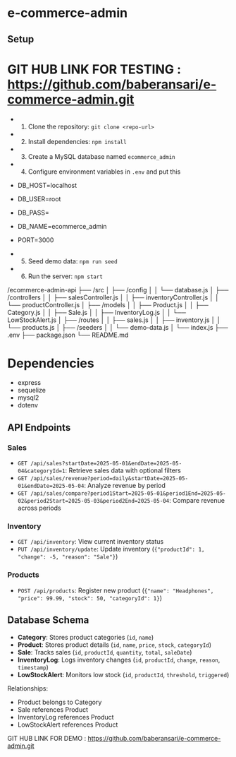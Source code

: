 # e-commerce-admin
## Setup
# GIT HUB LINK FOR TESTING   : https://github.com/baberansari/e-commerce-admin.git
- 1. Clone the repository: `git clone <repo-url>`
- 2. Install dependencies: `npm install`
- 3. Create a MySQL database named `ecommerce_admin`
- 4. Configure environment variables in `.env` and put this

- DB_HOST=localhost
- DB_USER=root
- DB_PASS=
- DB_NAME=ecommerce_admin
- PORT=3000

- 5. Seed demo data: `npm run seed`
- 6.  Run the server: `npm start`



/ecommerce-admin-api
├── /src
│   ├── /config
│   │   └── database.js
│   ├── /controllers
│   │   ├── salesController.js
│   │   ├── inventoryController.js
│   │   └── productController.js
│   ├── /models
│   │   ├── Product.js
│   │   ├── Category.js
│   │   ├── Sale.js
│   │   ├── InventoryLog.js
│   │   └── LowStockAlert.js
│   ├── /routes
│   │   ├── sales.js
│   │   ├── inventory.js
│   │   └── products.js
│   ├── /seeders
│   │   └── demo-data.js
│   └── index.js
├── .env
├── package.json
└── README.md


# Dependencies
- express
- sequelize
- mysql2
- dotenv

## API Endpoints
### Sales
- `GET /api/sales?startDate=2025-05-01&endDate=2025-05-04&categoryId=1`: Retrieve sales data with optional filters
- `GET /api/sales/revenue?period=daily&startDate=2025-05-01&endDate=2025-05-04`: Analyze revenue by period
- `GET /api/sales/compare?period1Start=2025-05-01&period1End=2025-05-02&period2Start=2025-05-03&period2End=2025-05-04`: Compare revenue across periods

### Inventory
- `GET /api/inventory`: View current inventory status
- `PUT /api/inventory/update`: Update inventory (`{"productId": 1, "change": -5, "reason": "Sale"}`)

### Products
- `POST /api/products`: Register new product (`{"name": "Headphones", "price": 99.99, "stock": 50, "categoryId": 1}`)

## Database Schema
- **Category**: Stores product categories (`id`, `name`)
- **Product**: Stores product details (`id`, `name`, `price`, `stock`, `categoryId`)
- **Sale**: Tracks sales (`id`, `productId`, `quantity`, `total`, `saleDate`)
- **InventoryLog**: Logs inventory changes (`id`, `productId`, `change`, `reason`, `timestamp`)
- **LowStockAlert**: Monitors low stock (`id`, `productId`, `threshold`, `triggered`)

Relationships:
- Product belongs to Category
- Sale references Product
- InventoryLog references Product
- LowStockAlert references Product

GIT HUB LINK FOR DEMO  : https://github.com/baberansari/e-commerce-admin.git